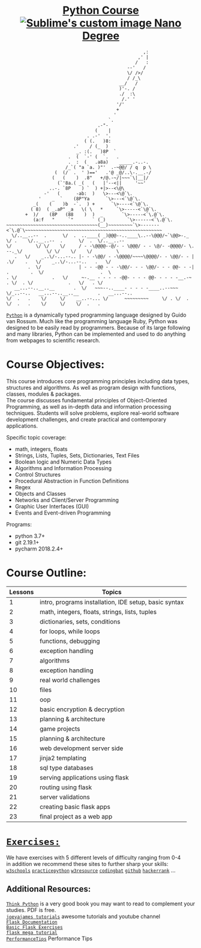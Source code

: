 <h1 align="center" text-align="center">
  <a href="https://www.python.org">
    Python Course <img src="https://www.python.org/static/opengraph-icon-200x200.png" alt="Sublime's custom image"/> Nano Degree
  </a>
</h1>

```                         
                                                   ,:
                                                 ,' |
                                                /   :
                                             --'   /
                                             \/ />/
                                             / /_\
                                          __/   /
                                          )'-. /
                                          ./  :\
                                           /.' '
                                         '/'
                                         +
                                        '
                                      `.
                                  .-"-
                                 (    |
                              . .-'  '.
                             ( (.   )8:
                         .'    / (_  )
                          _. :(.   )8P  `     
                       .  (  `-' (  `.   .
                       .  :  (   .a8a)    _____.-..-.  
                      /_`( "a `a. )"'  .-~@@/ / q  p \
                  (  (/  .  ' )=='   .'@ _@/..\-.__.-/
                 (   (    )  .8"   +/@.-~/|~~~`\|__|/
                   (`'8a.( _(   (   |'--<||     '~~'
                ..-. `8P    ) `  ) +|>--<\@\
              -'   (      -ab:  )   \>---<\@`\.
            '    _  `    (8P"Ya      `\>---<`\@`\.
          _(    (    )b  -`.  ) +      `\>----<`\@`\.
         ( 8)  ( _.aP" _a   \( \   *     `\>-----<`\@`\.
       +  )/    (8P   (88    )  )  _       `\>-----<`\.@`\.
          (a:f   "     `"       ` (_)        `\>------<`\.@`\.
~~~~~~~~~~~~~~~~~~~~~~~~~~~~~~~~~~(__)~~~~~~~~~`\>-------<`\.@`\~~~~~~~~~~~~~~~~~~~~~~~~~~~~~~~~~~~~~~~~~~~~~~~~~~~
  \/..__..--  .      \/  .  ..____( _)@@@--..____\..--\@@@/~`\@@>-._   \/ .    \/..__..--  .      \/  .  \/..__..--
\/         \/ \/    \/     / - -\@@@@--@/- - \@@@/ - - \@/- -@@@@/- \.   --._\/         \/ \/    \/    \/         \
   .   \/    _..\/-...--.. |- - -\@@/ - -\@@@@/~~~~\@@@@/- - \@@/- - |   .\/    .   \/    _..\/-...--..   .   \/   
        .  \/              | - - -@@ - - -\@@/- - - \@@/- - - @@- - -|      .        .  \/                     .  \
. \/             .   \/     ~-.__ - - - - -@@- - - - @@- - - - -__.-~  . \/  . \/             .   \/   . \/        
   __...--..__..__       .  \/   ~~~--..____- - - - -____..--~~~    \/_..--..   __...--..__..__       .   __...--..
\/  .   .    \/     \/    __..--... \/      ~~~~~~~~~     \/ . \/  .         \/  .   .    \/     \/    \/  .   .   
``` 
[`Python`](https://github.com/topics/python) is a dynamically typed programming language designed by Guido van Rossum. Much like the programming language Ruby, Python was designed to be easily read by programmers. Because of its large following and many libraries, Python can be implemented and used to do anything from webpages to scientific research.  


Course Objectives:  
==================
This course introduces core programming principles including data types, structures and algorithms.
As well as program design with functions, classes, modules & packages.  
The course discusses fundamental principles of Object-Oriented Programming, as
well as in-depth data and information processing techniques. Students will solve problems,
explore real-world software development challenges, and create practical and contemporary
applications.  
  
Specific topic coverage:  
* math, integers, floats  
* Strings, Lists, Tuples, Sets, Dictionaries, Text Files  
* Boolean logic and Numeric Data Types  
* Algorithms and Information Processing
* Control Structures
* Procedural Abstraction in Function Definitions
* Regex  
* Objects and Classes
* Networks and Client/Server Programming
* Graphic User Interfaces (GUI)
* Events and Event-driven Programming  
  
Programs:  
* python 3.7+  
* git 2.19.1+  
* pycharm 2018.2.4+  
  
    
Course Outline:  
===============

Lessons | Topics                                                | 
------- | ----------------------------------------------------- | 
   1    | intro, programs installation, IDE setup, basic syntax |     
   2    | math, integers, floats, strings, lists, tuples        | 
   3    | dictionaries, sets, conditions                        | 
   4    | for loops, while loops                                | 
   5    | functions, debugging                                  | 
   6    | exception handling                                    | 
   7    | algorithms                                            | 
   8    | exception handling                                    | 
   9    | real world challenges                                 | 
  10    | files                                                 | 
  11    | oop                                                   | 
  12    | basic encryption & decryption                         | 
  13    | planning & architecture                               | 
  14    | game projects                                         | 
  15    | planning & architecture                               | 
  16    | web development server side                           | 
  17    | jinja2 templating                                     | 
  18    | sql type databases                                    | 
  19    | serving applications using flask                      | 
  20    | routing using flask                                   | 
  21    | server validations                                    | 
  22    | creating basic flask apps                             | 
  23    | final project as a web app                            | 

[`Exercises:`](https://github.com/yehonadav/python_course/tree/master/exercises)
===============================================================================

We have exercises with 5 different levels of difficulty ranging from 0-4  
in addition we recommend these sites to further sharp your skills:  
[`w3schools`](https://www.w3schools.com/python/python_exercises.asp)
[`practicepython`](https://www.practicepython.org/)
[`w3resource`](https://www.w3resource.com/python-exercises/python-basic-exercises.php)
[`codingbat`](https://codingbat.com/python)
[`github`](https://github.com/zhiwehu/Python-programming-exercises/blob/master/100%2B%20Python%20challenging%20programming%20exercises.txt)
[`hackerrank`](https://www.hackerrank.com/domains/python) ...  

Additional Resources:
---------------------  
[`Think Python`](https://greenteapress.com/wp/think-python-2e/) is a very good book you may want to read to complement your studies. PDF is free.  
[`joeyajames tutorials`](https://github.com/joeyajames/Python) awesome tutorials and youtube channel  
[`Flask Documentation`](http://flask.pocoo.org/docs/1.0/tutorial/)  
[`Basic Flask Exercises`](https://pythonspot.com/flask-web-app-with-python/)  
[`flask mega tutorial`](https://blog.miguelgrinberg.com/post/the-flask-mega-tutorial-part-i-hello-world)  
[`PerformanceTips`](https://wiki.python.org/moin/PythonSpeed/PerformanceTips) Performance Tips  